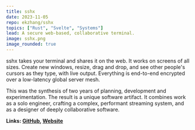 ```yaml
---
title: sshx
date: 2023-11-05
repo: ekzhang/sshx
topics: ["Rust", "Svelte", "Systems"]
lead: A secure web-based, collaborative terminal.
image: sshx.png
image_rounded: true
---
```


sshx takes your terminal and shares it on the web. It works on screens of all
sizes. Create new windows, resize, drag and drop, and see other people's cursors
as they type, with live output. Everything is end-to-end encrypted over a
low-latency global server mesh.

This was the synthesis of two years of planning, development and
experimentation. The result is a unique software artifact. It combines work as a
solo engineer, crafting a complex, performant streaming system, and as a
designer of deeply collaborative software.

**Links: [GitHub](https://github.com/ekzhang/sshx), [Website](https://sshx.io)**
